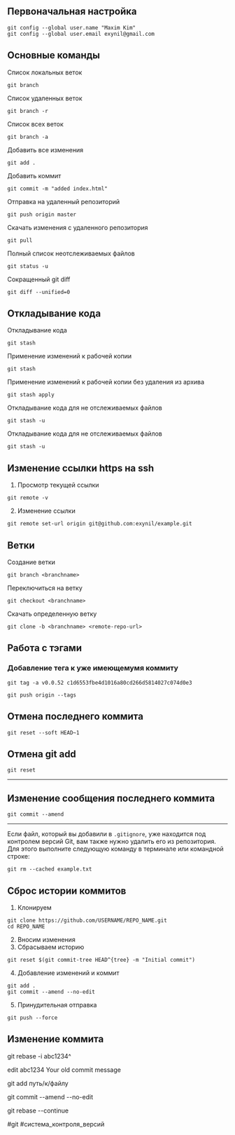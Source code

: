 ## Первоначальная настройка
~~~~
git config --global user.name "Maxim Kim"
git config --global user.email exynil@gmail.com
~~~~

## Основные команды

Список локальных веток
~~~~
git branch
~~~~

Список удаленных веток
~~~~
git branch -r
~~~~

Список всех веток
~~~~
git branch -a
~~~~

Добавить все изменения
~~~~
git add .
~~~~

Добавить коммит
~~~~
git commit -m "added index.html"
~~~~

Отправка на удаленный репозиторий
~~~~
git push origin master
~~~~

Скачать изменения с удаленного репозитория
~~~~
git pull
~~~~

Полный список неотслеживаемых файлов
~~~~
git status -u
~~~~

Сокращенный git diff
~~~~
git diff --unified=0
~~~~

## Откладывание кода

Откладывание кода
~~~~
git stash
~~~~

Применение изменений к рабочей копии
~~~~
git stash
~~~~

Применение изменений к рабочей копии без удаления из архива
~~~~
git stash apply
~~~~

Откладывание кода для не отслеживаемых файлов
~~~~
git stash -u
~~~~

Откладывание кода для не отслеживаемых файлов
~~~~
git stash -u
~~~~


## Изменение ссылки https на ssh

1. Просмотр текущей ссылки
~~~~
git remote -v
~~~~

2. Изменение ссылки
~~~~
git remote set-url origin git@github.com:exynil/example.git
~~~~

## Ветки

Создание ветки
~~~~
git branch <branchname>
~~~~

Переключиться на ветку
~~~~
git checkout <branchname>
~~~~

Скачать определенную ветку
~~~~
git clone -b <branchname> <remote-repo-url>
~~~~

## Работа с тэгами

### Добавление тега к уже имеющемумя коммиту

~~~~
git tag -a v0.0.52 c1d6553fbe4d1016a80cd266d5814027c074d0e3
~~~~

~~~~
git push origin --tags
~~~~

## Отмена последнего коммита
~~~~
git reset --soft HEAD~1
~~~~

## Отмена git add
~~~~
git reset
~~~~

---
## Изменение сообщения последнего коммита
~~~~
git commit --amend
~~~~

---

Если файл, который вы добавили в `.gitignore`, уже находится под контролем версий Git, вам также нужно удалить его из репозитория. Для этого выполните следующую команду в терминале или командной строке:
~~~~
git rm --cached example.txt
~~~~

## Сброс истории коммитов

1. Клонируем
~~~~
git clone https://github.com/USERNAME/REPO_NAME.git
cd REPO_NAME
~~~~
2. Вносим изменения
3. Сбрасываем историю
~~~~
git reset $(git commit-tree HEAD^{tree} -m "Initial commit")
~~~~
4. Добавление изменений и коммит
~~~~
git add .
git commit --amend --no-edit
~~~~
5. Принудительная отправка
~~~~
git push --force
~~~~

## Изменение коммита

git rebase -i abc1234^

edit abc1234 Your old commit message

git add путь/к/файлу

git commit --amend --no-edit

git rebase --continue

#git #система_контроля_версий